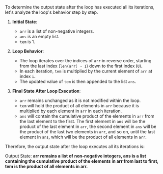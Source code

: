 To determine the output state after the loop has executed all its iterations, let's analyze the loop's behavior step by step.

1. **Initial State**: 
   - `arr` is a list of non-negative integers.
   - `ans` is an empty list.
   - `tem` is 1.

2. **Loop Behavior**:
   - The loop iterates over the indices of `arr` in reverse order, starting from the last index (`len(arr) - 1`) down to the first index (`0`).
   - In each iteration, `tem` is multiplied by the current element of `arr` at index `i`.
   - The updated value of `tem` is then appended to the list `ans`.

3. **Final State After Loop Execution**:
   - `arr` remains unchanged as it is not modified within the loop.
   - `tem` will hold the product of all elements in `arr` because it is multiplied by each element in `arr` in each iteration.
   - `ans` will contain the cumulative product of the elements in `arr` from the last element to the first. The first element in `ans` will be the product of the last element in `arr`, the second element in `ans` will be the product of the last two elements in `arr`, and so on, until the last element in `ans`, which will be the product of all elements in `arr`.

Therefore, the output state after the loop executes all its iterations is:

Output State: **arr remains a list of non-negative integers, ans is a list containing the cumulative product of the elements in arr from last to first, tem is the product of all elements in arr.**